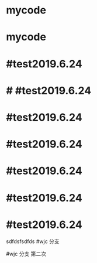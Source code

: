 # mycode
# mycode
# #test2019.6.24
# # #test2019.6.24
# #test2019.6.24
# #test2019.6.24
# #test2019.6.24
# #test2019.6.24
# #test2019.6.24
sdfdsfsdfds
#wjc 分支

#wjc 分支 第二次